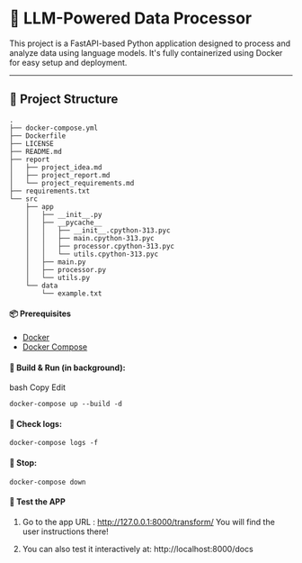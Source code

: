 # 🧠 LLM-Powered Data Processor

This project is a FastAPI-based Python application designed to process and analyze data using language models. It's fully containerized using Docker for easy setup and deployment.

---

## 📁 Project Structure

```
.
├── docker-compose.yml
├── Dockerfile
├── LICENSE
├── README.md
├── report
│   ├── project_idea.md
│   ├── project_report.md
│   └── project_requirements.md
├── requirements.txt
└── src
    ├── app
    │   ├── __init__.py
    │   ├── __pycache__
    │   │   ├── __init__.cpython-313.pyc
    │   │   ├── main.cpython-313.pyc
    │   │   ├── processor.cpython-313.pyc
    │   │   └── utils.cpython-313.pyc
    │   ├── main.py
    │   ├── processor.py
    │   └── utils.py
    └── data
        └── example.txt
```
#### 📦 Prerequisites

- [Docker](https://www.docker.com/)
- [Docker Compose](https://docs.docker.com/compose/)

#### 🔧 Build & Run (in background):
bash
Copy
Edit


```
docker-compose up --build -d

```
#### 🧪 Check logs:

```
docker-compose logs -f

```
#### 🛑 Stop:
```
docker-compose down
```
#### 🐍 Test the APP

1. Go to the app URL : http://127.0.0.1:8000/transform/
You will find the user instructions there!

2. You can also test it interactively at: http://localhost:8000/docs


